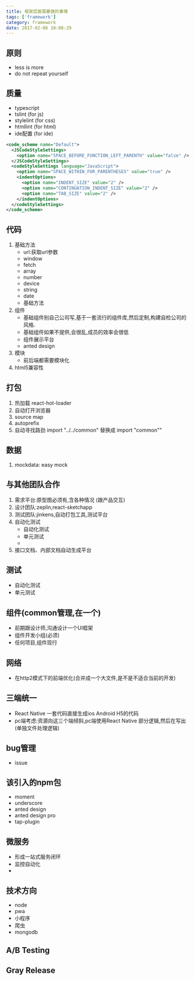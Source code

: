 ```yaml
---
title: 框架层面需要做的事情
tags: ['framework']
category: framework
date: 2017-02-06 10:08:29
---
```


## 原则
  - less is more
  - do not repeat yourself
  
## 质量
  - typescript
  - tslint (for js)
  - stylelint (for css)
  - htmllint (for html)
  - ide配置 (for ide)
  
  ```xml
  <code_scheme name="Default">
    <JSCodeStyleSettings>
      <option name="SPACE_BEFORE_FUNCTION_LEFT_PARENTH" value="false" />
    </JSCodeStyleSettings>
    <codeStyleSettings language="JavaScript">
      <option name="SPACE_WITHIN_FOR_PARENTHESES" value="true" />
      <indentOptions>
        <option name="INDENT_SIZE" value="2" />
        <option name="CONTINUATION_INDENT_SIZE" value="2" />
        <option name="TAB_SIZE" value="2" />
      </indentOptions>
    </codeStyleSettings>
  </code_scheme>
  ```
  
  
##  代码
1. 基础方法
    * url:获取url参数
    * window
    * fetch
    * array
    * number
    * device
    * string
    * date
    * 基础方法
1. 组件
    * 基础组件别自己公司写,基于一套流行的组件库,然后定制,构建自检公司的风格.
    * 基础组件如果不提供,会很乱,成员的效率会很低
    * 组件展示平台
    * anted design
1. 模块 
    * 前后端都需要模块化
1. html5兼容性

##  打包
1. 热加载 react-hot-loader
1. 自动打开浏览器
1. source map
1. autoprefix
1. 自动寻找路劲 import "../../common" 替换成 import "common""

## 数据
1. mockdata: easy mock

## 与其他团队合作
1. 需求平台:原型图必须有,含各种情况 (跟产品交互)
1. 设计团队:zeplin,react-sketchapp
1. 测试团队:jinkens,自动打包工具,测试平台
1. 自动化测试
     * 自动化测试
     * 单元测试
     *
1. 接口文档、内部文档自动生成平台


## 测试
* 自动化测试
* 单元测试

## 组件(common管理,在一个)
* 前期跟设计师,沟通设计一个UI框架
* 组件开发小组(必须)
* 任何项目,组件现行

## 网络
* 在http2模式下的前端优化(合并成一个大文件,是不是不适合当前的开发)

## 三端统一
* React Native 一套代码直接生成ios Android H5的代码
* pc端考虑:资源向这三个端倾斜,pc端使用React Native 部分逻辑,然后在写出(单独文件处理逻辑)

## bug管理
  - issue
  
## 该引入的npm包
* moment
* underscore
* anted design 
* anted design pro
* tap-plugin

## 微服务
  - 形成一站式服务闭环
  - 监控自动化
  - 

## 技术方向
  - node
  - pwa
  - 小程序
  - 爬虫
  - mongodb
  
## A/B Testing

## Gray Release
  





